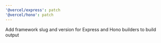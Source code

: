 ```yaml
---
'@vercel/express': patch
'@vercel/hono': patch
---
```


Add framework slug and version for Express and Hono builders to build output
